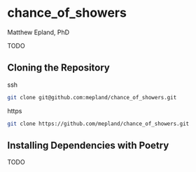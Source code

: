 # chance\_of\_showers
Matthew Epland, PhD  

TODO

## Cloning the Repository
ssh  
```bash
git clone git@github.com:mepland/chance_of_showers.git
```

https  
```bash
git clone https://github.com/mepland/chance_of_showers.git
```

## Installing Dependencies with Poetry
TODO
